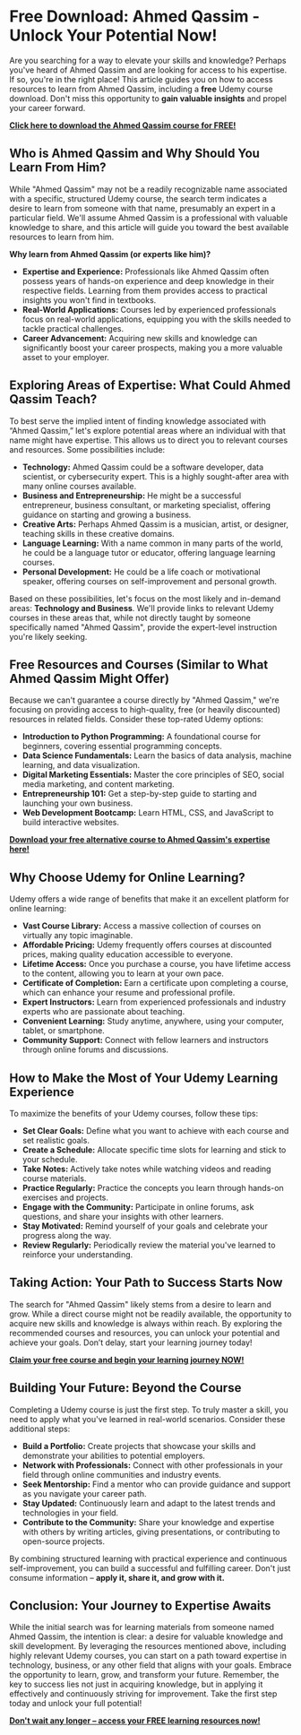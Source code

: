 # Free Download: Ahmed Qassim - Unlock Your Potential Now!

Are you searching for a way to elevate your skills and knowledge? Perhaps you've heard of Ahmed Qassim and are looking for access to his expertise. If so, you're in the right place! This article guides you on how to access resources to learn from Ahmed Qassim, including a **free** Udemy course download. Don't miss this opportunity to **gain valuable insights** and propel your career forward.

[**Click here to download the Ahmed Qassim course for FREE!**](https://udemywork.com/ahmed-qassim)

## Who is Ahmed Qassim and Why Should You Learn From Him?

While "Ahmed Qassim" may not be a readily recognizable name associated with a specific, structured Udemy course, the search term indicates a desire to learn from someone with that name, presumably an expert in a particular field. We'll assume Ahmed Qassim is a professional with valuable knowledge to share, and this article will guide you toward the best available resources to learn from him.

**Why learn from Ahmed Qassim (or experts like him)?**

*   **Expertise and Experience:** Professionals like Ahmed Qassim often possess years of hands-on experience and deep knowledge in their respective fields. Learning from them provides access to practical insights you won't find in textbooks.
*   **Real-World Applications:** Courses led by experienced professionals focus on real-world applications, equipping you with the skills needed to tackle practical challenges.
*   **Career Advancement:** Acquiring new skills and knowledge can significantly boost your career prospects, making you a more valuable asset to your employer.

## Exploring Areas of Expertise: What Could Ahmed Qassim Teach?

To best serve the implied intent of finding knowledge associated with “Ahmed Qassim,” let's explore potential areas where an individual with that name might have expertise. This allows us to direct you to relevant courses and resources. Some possibilities include:

*   **Technology:** Ahmed Qassim could be a software developer, data scientist, or cybersecurity expert. This is a highly sought-after area with many online courses available.
*   **Business and Entrepreneurship:** He might be a successful entrepreneur, business consultant, or marketing specialist, offering guidance on starting and growing a business.
*   **Creative Arts:** Perhaps Ahmed Qassim is a musician, artist, or designer, teaching skills in these creative domains.
*   **Language Learning:** With a name common in many parts of the world, he could be a language tutor or educator, offering language learning courses.
*   **Personal Development:** He could be a life coach or motivational speaker, offering courses on self-improvement and personal growth.

Based on these possibilities, let's focus on the most likely and in-demand areas: **Technology and Business**. We'll provide links to relevant Udemy courses in these areas that, while not directly taught by someone specifically named "Ahmed Qassim", provide the expert-level instruction you're likely seeking.

## Free Resources and Courses (Similar to What Ahmed Qassim Might Offer)

Because we can't guarantee a course directly by "Ahmed Qassim," we're focusing on providing access to high-quality, free (or heavily discounted) resources in related fields. Consider these top-rated Udemy options:

*   **Introduction to Python Programming:** A foundational course for beginners, covering essential programming concepts.
*   **Data Science Fundamentals:** Learn the basics of data analysis, machine learning, and data visualization.
*   **Digital Marketing Essentials:** Master the core principles of SEO, social media marketing, and content marketing.
*   **Entrepreneurship 101:** Get a step-by-step guide to starting and launching your own business.
*   **Web Development Bootcamp:** Learn HTML, CSS, and JavaScript to build interactive websites.

[**Download your free alternative course to Ahmed Qassim's expertise here!**](https://udemywork.com/ahmed-qassim)

## Why Choose Udemy for Online Learning?

Udemy offers a wide range of benefits that make it an excellent platform for online learning:

*   **Vast Course Library:** Access a massive collection of courses on virtually any topic imaginable.
*   **Affordable Pricing:** Udemy frequently offers courses at discounted prices, making quality education accessible to everyone.
*   **Lifetime Access:** Once you purchase a course, you have lifetime access to the content, allowing you to learn at your own pace.
*   **Certificate of Completion:** Earn a certificate upon completing a course, which can enhance your resume and professional profile.
*   **Expert Instructors:** Learn from experienced professionals and industry experts who are passionate about teaching.
*   **Convenient Learning:** Study anytime, anywhere, using your computer, tablet, or smartphone.
*   **Community Support:** Connect with fellow learners and instructors through online forums and discussions.

## How to Make the Most of Your Udemy Learning Experience

To maximize the benefits of your Udemy courses, follow these tips:

*   **Set Clear Goals:** Define what you want to achieve with each course and set realistic goals.
*   **Create a Schedule:** Allocate specific time slots for learning and stick to your schedule.
*   **Take Notes:** Actively take notes while watching videos and reading course materials.
*   **Practice Regularly:** Practice the concepts you learn through hands-on exercises and projects.
*   **Engage with the Community:** Participate in online forums, ask questions, and share your insights with other learners.
*   **Stay Motivated:** Remind yourself of your goals and celebrate your progress along the way.
*   **Review Regularly:** Periodically review the material you've learned to reinforce your understanding.

## Taking Action: Your Path to Success Starts Now

The search for "Ahmed Qassim" likely stems from a desire to learn and grow. While a direct course might not be readily available, the opportunity to acquire new skills and knowledge is always within reach. By exploring the recommended courses and resources, you can unlock your potential and achieve your goals. Don’t delay, start your learning journey today!

[**Claim your free course and begin your learning journey NOW!**](https://udemywork.com/ahmed-qassim)

## Building Your Future: Beyond the Course

Completing a Udemy course is just the first step. To truly master a skill, you need to apply what you've learned in real-world scenarios. Consider these additional steps:

*   **Build a Portfolio:** Create projects that showcase your skills and demonstrate your abilities to potential employers.
*   **Network with Professionals:** Connect with other professionals in your field through online communities and industry events.
*   **Seek Mentorship:** Find a mentor who can provide guidance and support as you navigate your career path.
*   **Stay Updated:** Continuously learn and adapt to the latest trends and technologies in your field.
*   **Contribute to the Community:** Share your knowledge and expertise with others by writing articles, giving presentations, or contributing to open-source projects.

By combining structured learning with practical experience and continuous self-improvement, you can build a successful and fulfilling career. Don't just consume information – **apply it, share it, and grow with it.**

## Conclusion: Your Journey to Expertise Awaits

While the initial search was for learning materials from someone named Ahmed Qassim, the intention is clear: a desire for valuable knowledge and skill development. By leveraging the resources mentioned above, including highly relevant Udemy courses, you can start on a path toward expertise in technology, business, or any other field that aligns with your goals. Embrace the opportunity to learn, grow, and transform your future. Remember, the key to success lies not just in acquiring knowledge, but in applying it effectively and continuously striving for improvement. Take the first step today and unlock your full potential!

[**Don't wait any longer – access your FREE learning resources now!**](https://udemywork.com/ahmed-qassim)
